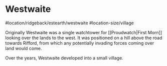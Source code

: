 # Westwaite
#location/ridgeback/estearth/westwaite #location-size/village

Originally Westwaite was a single watchtower for [[Proudwatch|First Morn]] looking over the lands to the west. It was positioned on a hill above the road towards Rifford, from which any potentially invading forces coming over land would come.

Over the years, Westwaite developed into a small village.